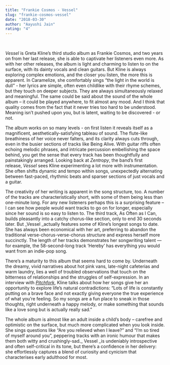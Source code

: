 ```yaml
---
title: "Frankie Cosmos - Vessel"
slug: "frankie-cosmos-vessel"
date: "2018-03-30"
author: "Aayushi Jain"
rating: "4"
---
```


 

_Vessel_ is Greta Kline’s third studio album as Frankie Cosmos, and two years on from her last release, she is able to captivate her listeners even more. As with her other releases, the album is light and charming to listen to on the surface, with its dainty vocals and clean guitars. But Kline is always exploring complex emotions, and the closer you listen, the more this is apparent. In Caramelize, she comfortably sings “the light in the world is dull” - her lyrics are simple, often even childlike with their rhyme schemes, but they touch on deeper subjects. They are always simultaneously relaxed and meaningful. The same could be said about the sound of the whole album – it could be played anywhere, to fit almost any mood. And I think that quality comes from the fact that it never tries too hard to be understood. Meaning isn’t pushed upon you, but is latent, waiting to be discovered - or not.

The album works on so many levels - on first listen it reveals itself as a magnificent, aesthetically-satisfying tableau of sound. The flute-like breathiness of her voice never falters, and its clarity always cuts through, even in the busier sections of tracks like Being Alive. With guitar riffs often echoing melodic phrases, and intricate percussion embellishing the space behind, you get the sense that every track has been thoughtfully and painstakingly arranged. Looking back at _Zentropy_, the band’s first release, _Vessel_ sees Kline experimenting a lot more with instrumentation. She often shifts dynamic and tempo within songs, unexpectedly alternating between fast-paced, rhythmic beats and sparser sections of just vocals and a guitar.

The creativity of her writing is apparent in the song structure, too. A number of the tracks are characteristically short, with some of them being less than one-minute long. For any new listeners perhaps this is a surprising feature – I can see how people would want tracks to go on for longer, especially since her sound is so easy to listen to. The third track, As Often as I Can, builds pleasantly into a catchy chorus-like section, only to end 30 seconds later. But _Vessel _actually features some of Kline’s longest songs to date. She has always been economical with her art, preferring to abandon the traditional verse-chorus-verse-chorus structure and express herself more succinctly. The length of her tracks demonstrates her songwriting talent –– for example, the 58-second-long track ‘Hereby’ has everything you would want from an indie-pop song.

There’s a maturity to this album that seems hard to come by. Underneath the dreamy, vivid narratives about hot pink vans, late-night cafeterias and warm laundry, lies a well of troubled observations that touch on the bitterness of relationships and the struggles of self-expression. In an interview with [_Pitchfork_](https://pitchfork.com/features/song-by-song/frankie-cosmos-greta-kline-breaks-down-every-song-on-her-new-album-vessel/), Kline talks about how her songs give her an opportunity to explore life’s natural contradictions: “Lots of life is constantly putting on a brave face and not exactly giving everyone the true experience of what you’re feeling. So my songs are a fun place to sneak in those thoughts, right underneath a happy melody, or make something that sounds like a love song but is actually really sad.”

The whole album is almost like an adult inside a child’s body – carefree and optimistic on the surface, but much more complicated when you look inside. She sings questions like “Are you relieved when I leave?” and “I’m so tired of myself around you”, peppering tracks with an ironic humour that makes them both witty and crushingly-sad._ Vessel _is undeniably introspective and often self-critical in its tone, but there’s a confidence in her delivery: she effortlessly captures a blend of curiosity and cynicism that characterises early adulthood for most.
